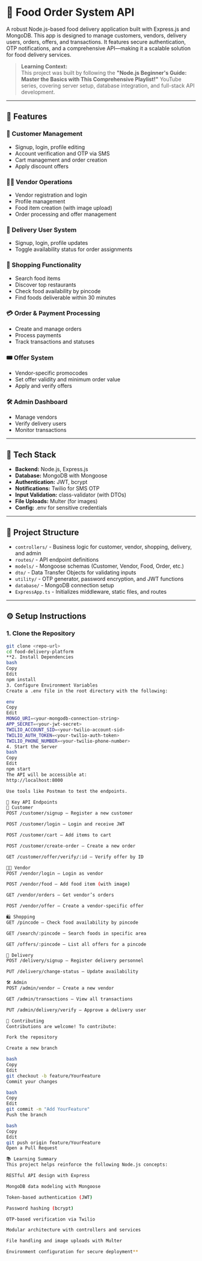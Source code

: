 # 🍔 Food Order System API

A robust Node.js-based food delivery application built with Express.js and MongoDB. This app is designed to manage customers, vendors, delivery users, orders, offers, and transactions. It features secure authentication, OTP notifications, and a comprehensive API—making it a scalable solution for food delivery services.

> **Learning Context:**  
This project was built by following the **"Node.js Beginner's Guide: Master the Basics with This Comprehensive Playlist!"** YouTube series, covering server setup, database integration, and full-stack API development.

---

## 🚀 Features

### 👤 Customer Management
- Signup, login, profile editing
- Account verification and OTP via SMS
- Cart management and order creation
- Apply discount offers

### 👨‍🍳 Vendor Operations
- Vendor registration and login
- Profile management
- Food item creation (with image upload)
- Order processing and offer management

### 🚴 Delivery User System
- Signup, login, profile updates
- Toggle availability status for order assignments

### 🛒 Shopping Functionality
- Search food items
- Discover top restaurants
- Check food availability by pincode
- Find foods deliverable within 30 minutes

### 💳 Order & Payment Processing
- Create and manage orders
- Process payments
- Track transactions and statuses

### 🎟️ Offer System
- Vendor-specific promocodes
- Set offer validity and minimum order value
- Apply and verify offers

### 🛠️ Admin Dashboard
- Manage vendors
- Verify delivery users
- Monitor transactions

---

## 🧱 Tech Stack

- **Backend:** Node.js, Express.js  
- **Database:** MongoDB with Mongoose  
- **Authentication:** JWT, bcrypt  
- **Notifications:** Twilio for SMS OTP  
- **Input Validation:** class-validator (with DTOs)  
- **File Uploads:** Multer (for images)  
- **Config:** .env for sensitive credentials

---

## 📁 Project Structure

- `controllers/` - Business logic for customer, vendor, shopping, delivery, and admin
- `routes/` - API endpoint definitions
- `models/` - Mongoose schemas (Customer, Vendor, Food, Order, etc.)
- `dto/` - Data Transfer Objects for validating inputs
- `utility/` - OTP generator, password encryption, and JWT functions
- `database/` - MongoDB connection setup
- `ExpressApp.ts` - Initializes middleware, static files, and routes

---

## ⚙️ Setup Instructions

### 1. Clone the Repository

```bash
git clone <repo-url>
cd food-delivery-platform
**2. Install Dependencies
bash
Copy
Edit
npm install
3. Configure Environment Variables
Create a .env file in the root directory with the following:

env
Copy
Edit
MONGO_URI=<your-mongodb-connection-string>
APP_SECRET=<your-jwt-secret>
TWILIO_ACCOUNT_SID=<your-twilio-account-sid>
TWILIO_AUTH_TOKEN=<your-twilio-auth-token>
TWILIO_PHONE_NUMBER=<your-twilio-phone-number>
4. Start the Server
bash
Copy
Edit
npm start
The API will be accessible at:
http://localhost:8000

Use tools like Postman to test the endpoints.

📌 Key API Endpoints
🧑 Customer
POST /customer/signup – Register a new customer

POST /customer/login – Login and receive JWT

POST /customer/cart – Add items to cart

POST /customer/create-order – Create a new order

GET /customer/offer/verify/:id – Verify offer by ID

🧑‍🍳 Vendor
POST /vendor/login – Login as vendor

POST /vendor/food – Add food item (with image)

GET /vendor/orders – Get vendor’s orders

POST /vendor/offer – Create a vendor-specific offer

🛍️ Shopping
GET /pincode – Check food availability by pincode

GET /search/:pincode – Search foods in specific area

GET /offers/:pincode – List all offers for a pincode

🚴 Delivery
POST /delivery/signup – Register delivery personnel

PUT /delivery/change-status – Update availability

🛠️ Admin
POST /admin/vendor – Create a new vendor

GET /admin/transactions – View all transactions

PUT /admin/delivery/verify – Approve a delivery user

🤝 Contributing
Contributions are welcome! To contribute:

Fork the repository

Create a new branch

bash
Copy
Edit
git checkout -b feature/YourFeature
Commit your changes

bash
Copy
Edit
git commit -m "Add YourFeature"
Push the branch

bash
Copy
Edit
git push origin feature/YourFeature
Open a Pull Request

📚 Learning Summary
This project helps reinforce the following Node.js concepts:

RESTful API design with Express

MongoDB data modeling with Mongoose

Token-based authentication (JWT)

Password hashing (bcrypt)

OTP-based verification via Twilio

Modular architecture with controllers and services

File handling and image uploads with Multer

Environment configuration for secure deployment**
